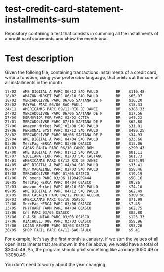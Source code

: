 # test-credit-card-statement-installments-sum
Repository containing a test that consists in summing all the installments of a credit card statements and show the month total

# Test description
Given the folloing file, containing transactions installments of a credit card, write a function, using your preferrable language, that prints out the sum of all installments in the month

```
17/02  	AME DIGITAL A PARC 06/12 SAO PAULO  	  BR  	$110.48
18/02  	AMAZON MARKET PARC 06/10 SAO PAULO  	  BR  	$65.97
18/02  	MERCADOLIVRE PARC 06/06 SANTANA DE P  	  BR  	$10.20
23/02  	PAYPAL PARC 06/06 SAO PAULO  	          BR  	$15.33
24/11  	AMERICANAS PARC 09/12 RIO DE JANEI  	  BR  	$383.33
24/02  	MERCADOLIVRE PARC 06/06 SANTANA DE P  	  BR  	$17.56
27/06  	DERMOVIDA FOR PARC 02/03 COTIA  	      BR  	$49.33
27/01  	MERCADOLIVRE PARC 07/10 SANTANA DE P  	  BR  	$62.80
27/06  	Amazon Market PARC 02/08 SAO PAULO  	  BR  	$31.81
29/06  	PERSONAL SYST PARC 02/12 SAO PAULO  	  BR  	$480.25
28/02  	MERCADOLIVRE PARC 06/06 SANTANA DE P  	  BR  	$34.93
29/04  	AME DIGITAL A PARC 04/04 SAO PAULO  	  BR  	$33.66
03/06  	MercPag MERCA PARC 03/06 OSASCO  	      BR  	$13.06
01/03  	CASAS BAHIA PARC 06/10 CAMPO BOM  	      BR  	$290.43
02/08  	AME DIGITAL A PARC 01/12 SAO PAULO  	  BR  	$81.11
05/07  	GIULIANA FLOR PARC 02/03 SAO CAETANO  	  BR  	$61.73
04/01  	AMERICANAS PARC 08/12 RIO DE JANEI  	  BR  	$174.99
04/05  	AME DIGITAL A PARC 04/04 SAO PAULO  	  BR  	$33.41
06/07  	MLP MAGAZINEL PARC 02/03 SAO PAULO  	  BR  	$58.46
07/08  	MERCADOLIVRE PARC 01/06 OSASCO  	      BR  	$19.19
07/06  	PG omens PARC 03/06 11994989444  	      BR  	$58.16
10/05  	MercPag MERCA PARC 04/04 OSASCO  	      BR  	$9.86
12/03  	Amazon Market PARC 06/10 SAO PAULO  	  BR  	$74.10
09/05  	AME DIGITAL A PARC 04/12 SAO PAULO  	  BR  	$62.49
10/05  	BRA CASARIN PARC 04/12 PORTO ALEGRE  	  BR  	$309.90
10/03  	AMERICANAS PARC 06/10 OSASCO  	          BR  	$71.99
12/06  	MercPag MERCA PARC 03/06 OSASCO  	      BR  	$7.45
13/05  	PHYTOART FARM PARC 04/04 OSASCO  	      BR  	$62.75
13/06  	Cns PARC 03/05 OSASCO  	                  BR  	$83.80
13/06  	C A SH UNIAO PARC 03/03 OSASCO  	      BR  	$123.33
17/06  	RIACHUELO 008 PARC 03/03 OSASCO  	      BR  	$59.96
17/06  	LOJAS RENNER PARC 03/03 OSASCO  	      BR  	$93.26
20/05  	SHOP FACIL PARC 04/12 SAO PAULO  	      BR  	$5.41
```

For example, let's say the first month is January, if we sum the values of all open installments that are shown in the file above, we would have a total of $3050.49. So, the program should print something like January:3050.49 or 1:3050.49

You don't need to worry about the year changing
